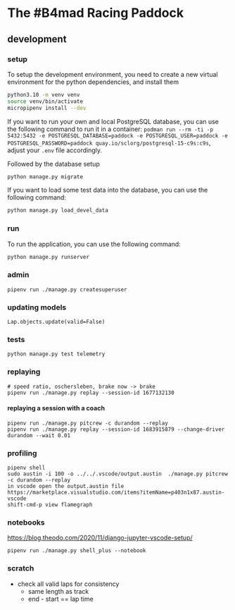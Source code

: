 # The #B4mad Racing Paddock

## development

### setup

To setup the development environment, you need to create a new virtual environment for the python dependencies, and install them

```bash
python3.10 -m venv venv
source venv/bin/activate
micropipenv install --dev
```

If you want to run your own and local PostgreSQL database, you can use the following command to run it in a container: `podman run --rm -ti -p 5432:5432 -e POSTGRESQL_DATABASE=paddock -e POSTGRESQL_USER=paddock -e POSTGRESQL_PASSWORD=paddock quay.io/sclorg/postgresql-15-c9s:c9s`, adjust your `.env` file accordingly.

Followed by the database setup

```bash
python manage.py migrate
```

If you want to load some test data into the database, you can use the following command:

```bash
python manage.py load_devel_data
```

### run

To run the application, you can use the following command:

```bash
python manage.py runserver
```

### admin

```shell
pipenv run ./manage.py createsuperuser
```

### updating models

```shell
Lap.objects.update(valid=False)
```

### tests

```shell
python manage.py test telemetry
```

### replaying

```shell
# speed ratio, oschersleben, brake now -> brake
pipenv run ./manage.py replay --session-id 1677132130
```

#### replaying a session with a coach

```shell
pipenv run ./manage.py pitcrew -c durandom --replay
pipenv run ./manage.py replay --session-id 1683915879 --change-driver durandom --wait 0.01
```

### profiling

```shell
pipenv shell
sudo austin -i 100 -o ../../.vscode/output.austin  ./manage.py pitcrew -c durandom --replay
in vscode open the output.austin file
https://marketplace.visualstudio.com/items?itemName=p403n1x87.austin-vscode
shift-cmd-p view flamegraph
```

### notebooks

<https://blog.theodo.com/2020/11/django-jupyter-vscode-setup/>

```shell
pipenv run ./manage.py shell_plus --notebook
```

### scratch

* check all valid laps for consistency
  * same length as track
  * end - start == lap time
